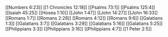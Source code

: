 [[Numbers 6:23]]
[[1 Chronicles 12:18]]
[[Psalms 73:1]]
[[Psalms 125:4]]
[[Isaiah 45:25]]
[[Hosea 1:10]]
[[John 1:47]]
[[John 14:27]]
[[John 16:33]]
[[Romans 1:7]]
[[Romans 2:28]]
[[Romans 4:12]]
[[Romans 9:6]]
[[Galatians 1:3]]
[[Galatians 3:7]]
[[Galatians 3:29]]
[[Galatians 5:16]]
[[Galatians 5:25]]
[[Philippians 3:3]]
[[Philippians 3:16]]
[[Philippians 4:7]]
[[1 Peter 2:5]]
